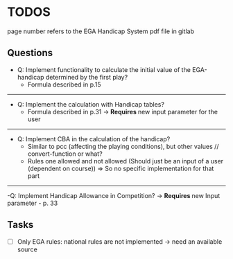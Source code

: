 # TODOS
page number refers to the EGA Handicap System pdf file in gitlab

## Questions
- Q: Implement functionality to calculate the initial value of the EGA-handicap determined by the first play?
    - Formula described in p.15
---
- Q: Implement the calculation with Handicap tables?
    - Formula described in p.31 -><b> Requires </b> new input parameter for the user
---
- Q: Implement CBA in the calculation of the handicap?
    - Similar to pcc (affecting the playing conditions), but other values // convert-function or what? 
    - Rules one allowed and not allowed (Should just be an input of a user (dependent on course)) => So no specific implementation for that part
---
-Q: Implement Handicap Allowance in Competition? -> <b> Requires </b>  new Input parameter
    - p. 33

## Tasks
- [ ] Only EGA rules: national rules are not implemented -> need an available source